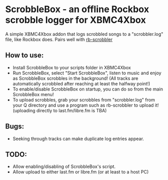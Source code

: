 # ScrobbleBox - an offline Rockbox scrobble logger for XBMC4Xbox
A simple XBMC4Xbox addon that logs scrobbled songs to a "scrobbler.log" file, like Rockbox does. Pairs well with [rb-scrobbler](https://github.com/jeselnik/rb-scrobbler)

## How to use:
- Install ScrobbleBox to your scripts folder in XBMC4Xbox
- Run ScrobbleBox, select "Start ScrobbleBox", listen to music and enjoy as ScrobbleBox scrobbles in the background! (All tracks are automatically scrobbled after reaching at least the halfway point!)
- To enable/disable ScrobbleBox on startup, you can do so from the main ScrobbleBox menu!
- To upload scrobbles, grab your scrobbles from "scrobbler.log" from your Q directory and use a program such as rb-scrobbler to upload it! (uploading directly to last.fm/libre.fm is TBA)

## Bugs:
- Seeking through tracks can make duplicate log entries appear. 

## TODO:
- Allow enabling/disabling of ScrobbleBox's script.
- Allow upload to either last.fm or libre.fm (or at least to a host PC)
